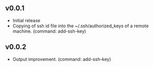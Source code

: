 ## v0.0.1

* Initial release
* Copying of ssh id file into the ~/.ssh/authorized_keys of a remote machine. (command: add-ssh-key)

## v0.0.2

* Output improvement. (command: add-ssh-key)

